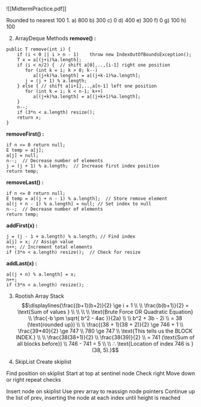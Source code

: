 ![[MidtermPractice.pdf]]

Rounded to nearest 100
1. 
	a) 800
	b) 300
	c) 0
	d) 400
	e) 300
	f) 0
	g) 100
	h) 100

2.  ArrayDeque Methods
**remove() :**
```
public T remove(int i) {  
    if (i < 0 || i > n - 1)    throw new IndexOutOfBoundsException();  
    T x = a[(j+i)%a.length];  
    if (i < n/2) {  // shift a[0],..,[i-1] right one position  
       for (int k = i; k > 0; k--)  
          a[(j+k)%a.length] = a[(j+k-1)%a.length];  
       j = (j + 1) % a.length;  
    } else { // shift a[i+1],..,a[n-1] left one position  
       for (int k = i; k < n-1; k++)  
          a[(j+k)%a.length] = a[(j+k+1)%a.length];  
    }  
    n--;  
    if (3*n < a.length) resize();  
    return x;  
}
```

**removeFirst() :**
```
if n <= 0 return null;  
E temp = a[j];  
a[j] = null;  
n--;  // Decrease number of elements
j = (j + 1) % a.length;  // Increase first index position
return temp;
```

**removeLast() :**
```
if n <= 0 return null;  
E temp = a[(j + n - 1) % a.length];  // Store remove element
a[(j + n - 1) % a.length] = null; // Set index to null 
n--;  // Decrease number of elements
return temp;
```

**addFirst(x) :**
```
j = (j - 1 + a.length) % a.length; // Find index
a[j] = x; // Assign value
n++; // Increment total elements
if (3*n < a.length) resize();  // Check for resize
```

**addLast(x) :**
``` 
a[(j + n) % a.length] = x;  
n++;
if (3*n < a.length) resize();  
```


3. Rootish Array Stack
$$\displaylines{\frac{(b+1)(b+2)}{2} \ge i + 1 \\ \\
\frac{b(b+1)}{2} = \text{Sum of values } \\ \\ \\ \\
\text{Brute Force OR Quadratic Equation} \\
\frac{-b \pm \sqrt{ b^2 - 4ac }}{2a} \\ \\ 
b^2 + 3b - 2i \\ = 38 (\text{rounded up}) \\ \\
\frac{(38 + 1)(38 + 2)}{2} \ge 746 + 1 \\
\frac{39*40}{2} \ge 747 \\
780 \ge 747 \\
\text{This tells us the BLOCK INDEX.} \\ \\
\frac{38(38+1)}{2} \\
\frac{38(39)}{2} \\
= 741 (\text{Sum of all blocks before}) \\ 
746 - 741 = 5 \\ \\
∴ \text{Location of index 746 is } (38, 5).}$$


4. SkipList
Create skiplist

Find position on skiplist
	Start at top at sentinel node
	Check right 
	Move down or right
	repeat checks

Insert node on skiplist
	Use prev array to reassign node pointers
	Continue up the list of prev, inserting the node at each index until height is reached

